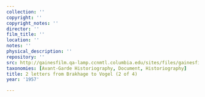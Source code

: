 ```yaml
---
collection: ''
copyright: ''
copyright_notes: ''
director: ''
film_title: ''
location: ''
notes: ''
physical_description: ''
repository: ''
src: http://gainesfilm.qa-lamp.ccnmtl.columbia.edu/sites/files/gainesfilm/images/vogel-brakhage_letters2.jpg
taxonomies: [Avant-Garde Historiography, Document, Historiography]
title: 2 letters from Brakhage to Vogel (2 of 4)
year: '1957'

---
```

